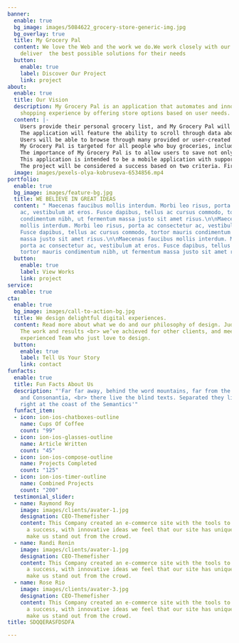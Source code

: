 ```yaml
---
banner:
  enable: true
  bg_image: images/5084622_grocery-store-generic-img.jpg
  bg_overlay: true
  title: My Grocery Pal
  content: We love the Web and the work we do.We work closely with our clients to
    deliver  the best possible solutions for their needs
  button:
    enable: true
    label: Discover Our Project
    link: project
about:
  enable: true
  title: Our Vision
  description: My Grocery Pal is an application that automates and innovates the grocery
    shopping experience by offering store options based on user needs.
  content: |-
    Users provide their personal grocery list, and My Grocery Pal will quickly offer store options, enough to tailor any current user demand. These options can range from cheapest price, to closest location, or even to the best reviewed local stores.
    The application will feature the ability to scroll through data about each option, allowing users to compare and contrast the pros and cons between different options. The data displayed within each option will be concise and filled with only enough information to allow for quick and efficient comparisons. Each option will contain information such as total price, distance, and reviews. With this knowledge at hand, users can freely choose an option that best satisfies their demands.
    Users will be able to browse through many provided or user-created recipes. Any wanted recipes can then be selected, and a grocery list will be created seamlessly from the recipe’s ingredient list. Trying and experimenting with new recipes can now be done with ease. Through many complementary features like these, My Grocery Pal will be the go-to application for any grocery needs.
    My Grocery Pal is targeted for all people who buy groceries, including chefs of all ages and skill levels, with a main focus on those with a busy lifestyle. This includes but is not limited to, working individuals, students, and people with big families. The simple to use and automated functionality of My Grocery Pal accommodates those with busy lives. With one press of a button, users will be provided with a plethora of options to satisfy any current criteria one would require.
    The importance of My Grocery Pal is to allow users to save not only money, but also the most valuable resource, their time. Shopping for groceries is an essential, time consuming chore for everyone. With My Grocery Pal, the monotonous process of individually sifting through advantages and disadvantages of potential grocery choices will be automated and streamlined. A feature so desperately needed in our busy lifestyles.
    This application is intended to be a mobile application with support for iOS and android devices. Future releases could support compatibility with MacOs and Windows.
    The project will be considered a success based on two criteria. First, users will be allowed to submit their honest opinion about the application and will be able to provide ratings from 1 - 5 on the specifics of the application through an evaluation form, with 1 being the lowest rating, and 5 being the highest. Second, users will also have an option to give an overall rating on their respective app-store. If the average app rating is found to be 4 or greater, or if the average evaluation form rating is greater than 4, then the application will be considered a success.
  image: images/pexels-olya-kobruseva-6534856.mp4
portfolio:
  enable: true
  bg_image: images/feature-bg.jpg
  title: WE BELIEVE IN GREAT IDEAS
  content: " Maecenas faucibus mollis interdum. Morbi leo risus, porta ac consectetur
    ac, vestibulum at eros. Fusce dapibus, tellus ac cursus commodo, tortor mauris
    condimentum nibh, ut fermentum massa justo sit amet risus.\n\nMaecenas faucibus
    mollis interdum. Morbi leo risus, porta ac consectetur ac, vestibulum at eros.
    Fusce dapibus, tellus ac cursus commodo, tortor mauris condimentum nibh, ut fermentum
    massa justo sit amet risus.\n\nMaecenas faucibus mollis interdum. Morbi leo risus,
    porta ac consectetur ac, vestibulum at eros. Fusce dapibus, tellus ac cursus commodo,
    tortor mauris condimentum nibh, ut fermentum massa justo sit amet risus. "
  button:
    enable: true
    label: View Works
    link: project
service:
  enable: true
cta:
  enable: true
  bg_image: images/call-to-action-bg.jpg
  title: We design delightful digital experiences.
  content: Read more about what we do and our philosophy of design. Judge for yourself
    The work and results <br> we’ve achieved for other clients, and meet our highly
    experienced Team who just love to design.
  button:
    enable: true
    label: Tell Us Your Story
    link: contact
funfacts:
  enable: true
  title: Fun Facts About Us
  description: "'Far far away, behind the word mountains, far from the countries Vokalia
    and Consonantia, <br> there live the blind texts. Separated they live in Bookmarksgrove
    right at the coast of the Semantics'"
  funfact_item:
  - icon: ion-ios-chatboxes-outline
    name: Cups Of Coffee
    count: "99"
  - icon: ion-ios-glasses-outline
    name: Article Written
    count: "45"
  - icon: ion-ios-compose-outline
    name: Projects Completed
    count: "125"
  - icon: ion-ios-timer-outline
    name: Combined Projects
    count: "200"
  testimonial_slider:
  - name: Raymond Roy
    image: images/clients/avater-1.jpg
    designation: CEO-Themefisher
    content: This Company created an e-commerce site with the tools to make our business
      a success, with innovative ideas we feel that our site has unique elements that
      make us stand out from the crowd.
  - name: Randi Renin
    image: images/clients/avater-1.jpg
    designation: CEO-Themefisher
    content: This Company created an e-commerce site with the tools to make our business
      a success, with innovative ideas we feel that our site has unique elements that
      make us stand out from the crowd.
  - name: Rose Rio
    image: images/clients/avater-3.jpg
    designation: CEO-Themefisher
    content: This Company created an e-commerce site with the tools to make our business
      a success, with innovative ideas we feel that our site has unique elements that
      make us stand out from the crowd.
title: SDQQERASFDSDFA

---
```


